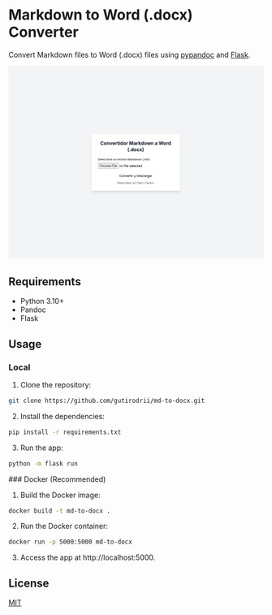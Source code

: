 # Markdown to Word (.docx) Converter

Convert Markdown files to Word (.docx) files using [pypandoc](https://github.com/JessicaTegner/pypandoc) and [Flask](https://flask.palletsprojects.com/).

![alt text](image.png)

## Requirements

- Python 3.10+
- Pandoc
- Flask

## Usage
### Local
1. Clone the repository:

```bash
git clone https://github.com/gutirodrii/md-to-docx.git
```

2. Install the dependencies:

```bash
pip install -r requirements.txt
```

3. Run the app:

```bash
python -m flask run
```
### Docker (Recommended)
1. Build the Docker image:

```bash
docker build -t md-to-docx .
```

2. Run the Docker container:

```bash
docker run -p 5000:5000 md-to-docx
```

3. Access the app at http://localhost:5000.

## License
[MIT](LICENSE)